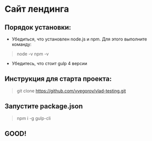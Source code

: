 # Сайт лендинга
## Порядок установки:
* Убедиться, что установлен node.js и npm.
Для этого выполните команду:
> node -v
> npm -v

* Убедитесь, что стоит gulp 4 версии
## Инструкция для старта проекта:
> git clone https://github.com/vvegorov/vlad-testing.git

## Запустите package.json
> npm i -g gulp-cli
## GOOD!
